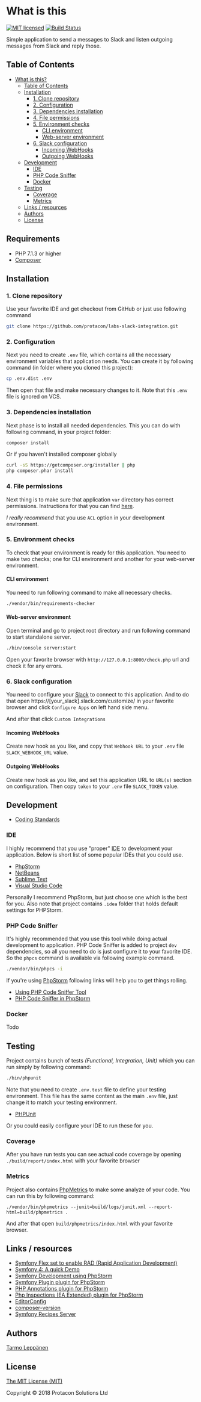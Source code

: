 # What is this

[![MIT licensed](https://img.shields.io/badge/license-MIT-blue.svg)](./LICENSE)
[![Build Status](https://jenkins.protacon.cloud/buildStatus/icon?job=www.github.com/labs-slack-integration/master)](https://jenkins.protacon.cloud/job/www.github.com/job/labs-slack-integration/job/master/)

Simple application to send a messages to Slack and listen outgoing
messages from Slack and reply those.

## Table of Contents

* [What is this?](#what-is-this)
  * [Table of Contents](#table-of-contents)
  * [Installation](#installation)
      * [1. Clone repository](#1-clone-repository)
      * [2. Configuration](#2-configuration)
      * [3. Dependencies installation](#3-dependencies-installation)
      * [4. File permissions](#4-file-permissions)
      * [5. Environment checks](#5-environment-checks)
        * [CLI environment](#cli-environment)
        * [Web-server environment](#web-server-environment)
      * [6. Slack configuration](#6-slack-configuration)
        * [Incoming WebHooks](#incoming-webhooks)
        * [Outgoing WebHooks](#outgoing-webhooks)
  * [Development](#development)
    * [IDE](#ide)
    * [PHP Code Sniffer](#php-code-sniffer)
    * [Docker](#docker)
  * [Testing](#testing)
    * [Coverage](#coverage)
    * [Metrics](#metrics)
  * [Links / resources](#links--resources)
  * [Authors](#authors)
  * [License](#license)

## Requirements

* PHP 7.1.3 or higher
* [Composer](https://getcomposer.org/)

## Installation

### 1. Clone repository

Use your favorite IDE and get checkout from GitHub or just use following 
command

```bash
git clone https://github.com/protacon/labs-slack-integration.git
```

### 2. Configuration

Next you need to create `.env` file, which contains all the necessary
environment variables that application needs. You can create it by following
command (in folder where you cloned this project):

```bash
cp .env.dist .env
```

Then open that file and make necessary changes to it. Note that this `.env`
file is ignored on VCS.

### 3. Dependencies installation

Next phase is to install all needed dependencies. This you can do with 
following command, in your project folder:

```bash
composer install
```

Or if you haven't installed composer globally

```bash
curl -sS https://getcomposer.org/installer | php
php composer.phar install
```

### 4. File permissions

Next thing is to make sure that application `var` directory has correct
permissions. Instructions for that you can find
[here](https://symfony.com/doc/3.4/setup/file_permissions.html).

_I really recommend_ that you use `ACL` option in your development environment.

### 5. Environment checks

To check that your environment is ready for this application. You need to make
two checks; one for CLI environment and another for your web-server environment.

#### CLI environment

You need to run following command to make all necessary checks.

```bash
./vendor/bin/requirements-checker
```

#### Web-server environment

Open terminal and go to project root directory and run following command to
start standalone server.

```bash
./bin/console server:start
```

Open your favorite browser with `http://127.0.0.1:8000/check.php` url and
check it for any errors.

### 6. Slack configuration

You need to configure your [Slack](https://slack.com/) to connect to this 
application. And to do that open https://[your_slack].slack.com/customize/
in your favorite browser and click `Configure Apps` on left hand side menu.

And after that click `Custom Integrations`

#### Incoming WebHooks

Create new hook as you like, and copy that `Webhook URL` to your `.env` file
`SLACK_WEBHOOK_URL` value.

#### Outgoing WebHooks

Create new hook as you like, and set this application URL to `URL(s)` section
on configuration. Then copy `token` to your `.env` file `SLACK_TOKEN` value.

## Development

* [Coding Standards](http://symfony.com/doc/current/contributing/code/standards.html)

### IDE

I highly recommend that you use "proper"
[IDE](https://en.wikipedia.org/wiki/Integrated_development_environment)
to development your application. Below is short list of some popular IDEs that
you could use.

* [PhpStorm](https://www.jetbrains.com/phpstorm/)
* [NetBeans](https://netbeans.org/)
* [Sublime Text](https://www.sublimetext.com/)
* [Visual Studio Code](https://code.visualstudio.com/)

Personally I recommend PhpStorm, but just choose one which is the best for you.
Also note that project contains `.idea` folder that holds default settings for
PHPStorm.

### PHP Code Sniffer

It's highly recommended that you use this tool while doing actual development
to application. PHP Code Sniffer is added to project ```dev``` dependencies, so
all you need to do is just configure it to your favorite IDE. So the `phpcs`
command is available via following example command.

```bash
./vendor/bin/phpcs -i
```

If you're using [PhpStorm](https://www.jetbrains.com/phpstorm/) following links
will help you to get things rolling.

* [Using PHP Code Sniffer Tool](https://www.jetbrains.com/help/phpstorm/10.0/using-php-code-sniffer-tool.html)
* [PHP Code Sniffer in PhpStorm](https://confluence.jetbrains.com/display/PhpStorm/PHP+Code+Sniffer+in+PhpStorm)

### Docker

Todo

## Testing

Project contains bunch of tests _(Functional, Integration, Unit)_ which you can
run simply by following command:

```bash
./bin/phpunit
```

Note that you need to create `.env.test` file to define your testing
environment. This file has the same content as the main `.env` file, just
change it to match your testing environment.

* [PHPUnit](https://phpunit.de/)

Or you could easily configure your IDE to run these for you.

### Coverage

After you have run tests you can see actual code coverage by opening
`./build/report/index.html` with your favorite browser

### Metrics

Project also contains
[PhpMetrics](https://github.com/phpmetrics/phpmetrics)
to make some analyze of your code. You can run this by following command:

```
./vendor/bin/phpmetrics --junit=build/logs/junit.xml --report-html=build/phpmetrics .
```

And after that open `build/phpmetrics/index.html` with your favorite browser.

## Links / resources

* [Symfony Flex set to enable RAD (Rapid Application Development)](https://www.symfony.fi/entry/symfony-flex-to-enable-rad-rapid-application-development)
* [Symfony 4: A quick Demo](https://medium.com/@fabpot/symfony-4-a-quick-demo-da7d32be323)
* [Symfony Development using PhpStorm](http://blog.jetbrains.com/phpstorm/2014/08/symfony-development-using-phpstorm/)
* [Symfony Plugin plugin for PhpStorm](https://plugins.jetbrains.com/plugin/7219-symfony-plugin)
* [PHP Annotations plugin for PhpStorm](https://plugins.jetbrains.com/plugin/7320)
* [Php Inspections (EA Extended) plugin for PhpStorm](https://plugins.jetbrains.com/idea/plugin/7622-php-inspections-ea-extended-)
* [EditorConfig](https://plugins.jetbrains.com/plugin/7294-editorconfig)
* [composer-version](https://github.com/vutran/composer-version)
* [Symfony Recipes Server](https://symfony.sh/)

## Authors

[Tarmo Leppänen](https://github.com/tarlepp)

## License

[The MIT License (MIT)](LICENSE)

Copyright &copy; 2018 Protacon Solutions Ltd
